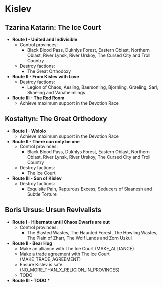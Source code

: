 # Kislev

## Tzarina Katarin: The Ice Court

* **Route I - United and Indivisible**
    * Control provinces:
        * Black Blood Pass, Dukhlys Forest, Eastern Oblast, Northern Oblast, River Lynsk, River Urskoy, The Cursed City 
        and Troll Country
    * Destroy factions:
        * The Great Orthodoxy
* **Route II - From Kislev with Love**
    * Destroy factions:
        * Legion of Chaos, Aesling, Baersonling, Bjornling, Graeling, Sarl, Skaeling and Vanaheimlings
* **Route III - The Red Room**
    * Achieve maximum support in the Devotion Race

## Kostaltyn: The Great Orthodoxy

* **Route I - Wololo**
    * Achieve maximum support in the Devotion Race
* **Route II - There can only be one**
    * Control provinces:
        * Black Blood Pass, Dukhlys Forest, Eastern Oblast, Northern Oblast, River Lynsk, River Urskoy, The Cursed City 
        and Troll Country
    * Destroy factions:
        * The Ice Court
* **Route III - Son of Kislev**
    * Destroy factions:
        * Exquisite Pain, Rapturous Excess, Seducers of Slaanesh and Subtle Torture

## Boris Ursus: Ursun Revivalists

* **Route I - Hibernate until Chaos Dwarfs are out**
    * Control provinces:
        * The Blasted Wastes, The Haunted Forest, The Howling Wastes, The Plain of Zharr, The Wolf Lands and Zorn Uzkul
* **Route II - Bear Hug**
    * Make an alliance with The Ice Court (MAKE_ALLIANCE)
    * Make a trade agreement with The Ice Court (MAKE_TRADE_AGREEMENT)
    * Ensure Kislev is safe (NO_MORE_THAN_X_RELIGION_IN_PROVINCES)
    * TODO
* **Route III - TODO**
    *

